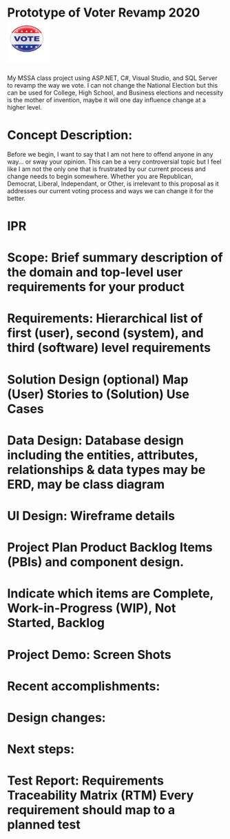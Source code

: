 # Prototype of Voter Revamp 2020  <aside><img src="https://github.com/ImaLuckyMan/Voter_Revamp/blob/master/Vote2.jpg" style="width:100px; height:100px;"></aside>
My MSSA class project using ASP.NET, C#, Visual Studio, and SQL Server to revamp the way we vote. I can not change the National Election but this can be used for College, High School, and Business elections and necessity is the mother of invention, maybe it will one day influence change at a higher level.

# Concept Description:
Before we begin, I want to say that I am not here to offend anyone in any way… or sway your opinion. This can be a very controversial topic but I feel like I am not the only one that is frustrated by our current process and change needs to begin somewhere. Whether you are Republican, Democrat, Liberal, Independant, or Other, is irrelevant to this proposal as it addresses our current voting process and ways we can change it for the better.

# IPR
# Scope: Brief summary description of the domain and top-level user requirements for your product

# Requirements:	Hierarchical list of first (user), second (system), and third (software) level requirements

# Solution Design	(optional) Map (User) Stories to (Solution) Use Cases

# Data Design: Database design including the entities, attributes, relationships & data types may be ERD, may be class diagram

# UI Design: Wireframe details

# Project Plan	Product Backlog Items (PBIs) and component design. 
# Indicate which items are Complete, Work-in-Progress (WIP), Not Started, Backlog

# Project Demo:	Screen Shots

# Recent accomplishments: 

# Design changes:

# Next steps:

# Test Report:	Requirements Traceability Matrix (RTM) Every requirement should map to a planned test
